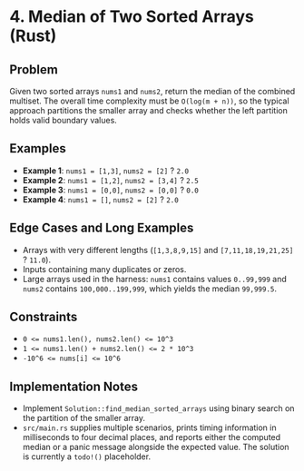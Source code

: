 # 4. Median of Two Sorted Arrays (Rust)

## Problem
Given two sorted arrays `nums1` and `nums2`, return the median of the combined multiset. The overall time complexity must be `O(log(m + n))`, so the typical approach partitions the smaller array and checks whether the left partition holds valid boundary values.

## Examples
- **Example 1**: `nums1 = [1,3]`, `nums2 = [2]` ? `2.0`
- **Example 2**: `nums1 = [1,2]`, `nums2 = [3,4]` ? `2.5`
- **Example 3**: `nums1 = [0,0]`, `nums2 = [0,0]` ? `0.0`
- **Example 4**: `nums1 = []`, `nums2 = [2]` ? `2.0`

## Edge Cases and Long Examples
- Arrays with very different lengths (`[1,3,8,9,15]` and `[7,11,18,19,21,25]` ? `11.0`).
- Inputs containing many duplicates or zeros.
- Large arrays used in the harness: `nums1` contains values `0..99,999` and `nums2` contains `100,000..199,999`, which yields the median `99,999.5`.

## Constraints
- `0 <= nums1.len(), nums2.len() <= 10^3`
- `1 <= nums1.len() + nums2.len() <= 2 * 10^3`
- `-10^6 <= nums[i] <= 10^6`

## Implementation Notes
- Implement `Solution::find_median_sorted_arrays` using binary search on the partition of the smaller array.
- `src/main.rs` supplies multiple scenarios, prints timing information in milliseconds to four decimal places, and reports either the computed median or a panic message alongside the expected value. The solution is currently a `todo!()` placeholder.
